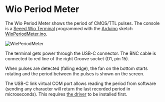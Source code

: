 # Wio Period Meter
The Wio Period Meter shows the period of CMOS/TTL pulses. The console is a [Seeed Wio Terminal](https://wiki.seeedstudio.com/Wio_Terminal_Intro/) programmed with the [Arduino](https://www.arduino.cc/en/software) sketch [WioPeriodMeter.ino](WioPeriodMeter/WioPeriodMeter.ino).

![WiePeriodMeter](https://github.com/user-attachments/assets/55607441-9674-44df-a68b-a0ad4a5af4ed)

The terminal gets power through the USB-C connector. The BNC cable is connected to red line of the right Groove socket (D1, pin 15).

When pulses are detected (falling edge), the fan on the bottom starts rotating and the period between the pulses is shown on the screen.

The USB-C link virtual COM port allows reading the period from software (sending any character will return the last recorded period in microseconds). This requires [the driver](https://github.com/Seeed-Studio/Signed_USB_Serial_Driver) to be installed first.

